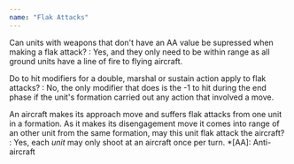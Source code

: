 ```yaml
---
name: "Flak Attacks"
---
```

Can units with weapons that don't have an AA value be supressed when making a flak attack?
: Yes, and they only need to be within range as all ground units have a line of fire to flying aircraft.

Do to hit modifiers for a double, marshal or sustain action apply to flak attacks?
: No, the only modifier that does is the -1 to hit during the end phase if the unit's formation carried out any action that involved a move.

An aircraft makes its approach move and suffers flak attacks from one unit in a formation. As it makes its disengagement move it comes into range of an other unit from the same formation, may this unit flak attack the aircraft?
: Yes, each _unit_ may only shoot at an aircraft once per turn.
*[AA]: Anti-aircraft